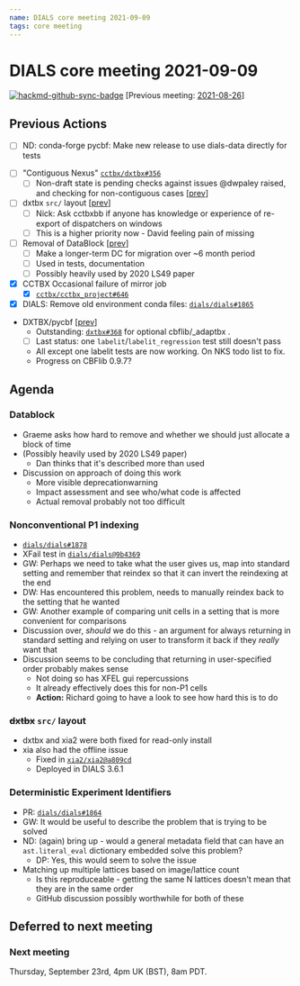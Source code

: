 ```yaml
---
name: DIALS core meeting 2021-09-09
tags: core meeting
---
```


# DIALS core meeting 2021-09-09

[![hackmd-github-sync-badge](https://hackmd.io/RQncDJGAThKzc3FcdfD8Mw/badge)](https://hackmd.io/RQncDJGAThKzc3FcdfD8Mw)
[Previous meeting: [2021-08-26](https://dials.github.io/kb/core/20210826)]


## Previous Actions

* [ ] ND: conda-forge pycbf: Make new release to use dials-data directly for tests
- [ ] "Contiguous Nexus" [`cctbx/dxtbx#356`](https://github.com/cctbx/dxtbx/pull/356)
    - [ ] Non-draft state is pending checks against issues @dwpaley raised, and checking for non-contiguous cases [[prev](https://dials.github.io/kb/core/20210715#contiguous-nexus-pr)]
- [ ] dxtbx `src/` layout [[prev](https://dials.github.io/kb/core/20210715#src-layout-for-dxtbx)]
    - [ ] Nick: Ask cctbxbb if anyone has knowledge or experience of re-export of dispatchers on windows
    - [ ] This is a higher priority now - David feeling pain of missing
- [ ] Removal of DataBlock [[prev](https://dials.github.io/kb/core/20210826#removal-of-datablock)]
    - [ ] Make a longer-term DC for migration over ~6 month period
    - [ ] Used in tests, documentation
    - [ ] Possibly heavily used by 2020 LS49 paper
- [X] CCTBX Occasional failure of mirror job
    - [X] [`cctbx/cctbx_project#646`](https://github.com/cctbx/cctbx_project/pull/646)
- [X] DIALS: Remove old environment conda files: [`dials/dials#1865`](https://github.com/dials/dials/pull/1865)
- DXTBX/pycbf [[prev](https://dials.github.io/kb/core/20210826#cbflib-conda-forge-packagepycbf)]
    - Outstanding: [`dxtbx#368`](https://github.com/cctbx/dxtbx/pull/368) for optional cbflib/_adaptbx .
    * [ ] Last status: one `labelit`/`labelit_regression` test still doesn't pass
    * All except one labelit tests are now working. On NKS todo list to fix.
    * Progress on CBFlib 0.9.7?


## Agenda

### Datablock
- Graeme asks how hard to remove and whether we should just allocate a block of time
- (Possibly heavily used by 2020 LS49 paper)
    - Dan thinks that it's described more than used
- Discussion on approach of doing this work
    - More visible deprecationwarning
    - Impact assessment and see who/what code is affected
    - Actual removal probably not too difficult

### Nonconventional P1 indexing
- [`dials/dials#1878`](https://github.com/dials/dials/issues/1878)
- XFail test in [`dials/dials@9b4369`](https://github.com/dials/dials/commit/9b436918a175995b4c857040da94ed26ac94007d)
- GW: Perhaps we need to take what the user gives us, map into standard setting and remember that reindex so that it can invert the reindexing at the end
- DW: Has encountered this problem, needs to manually reindex back to the setting that he wanted
- GW: Another example of comparing unit cells in a setting that is more convenient for comparisons
- Discussion over, _should_ we do this - an argument for always returning in standard setting and relying on user to transform it back if they _really_ want that
- Discussion seems to be concluding that returning in user-specified order probably makes sense
    - Not doing so has XFEL gui repercussions
    - It already effectively does this for non-P1 cells
    - **Action:** Richard going to have a look to see how hard this is to do

### ~~dxtbx~~ `src/` layout

- dxtbx and xia2 were both fixed for read-only install
- xia also had the offline issue
    - Fixed in [`xia2/xia2@a809cd`](https://github.com/xia2/xia2/commit/a809cd22642e63838e2c4f039f9883f15d8e14d6)
    - Deployed in DIALS 3.6.1

### Deterministic Experiment Identifiers

- PR: [`dials/dials#1864`](https://github.com/dials/dials/pull/1864)
- GW: It would be useful to describe the problem that is trying to be solved
- ND: (again) bring up - would a general metadata field that can have an `ast.literal_eval` dictionary embedded solve this problem?
    - DP: Yes, this would seem to solve the issue
- Matching up multiple lattices based on image/lattice count
    - Is this reproduceable - getting the same N lattices doesn't mean that they are in the same order
    - GitHub discussion possibly worthwhile for both of these

## Deferred to next meeting


### Next meeting
Thursday, September 23rd, 4pm UK (BST), 8am PDT.

